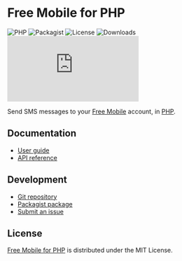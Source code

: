 # Free Mobile for PHP
![PHP](https://badgen.net/packagist/php/cedx/free-mobile) ![Packagist](https://badgen.net/packagist/v/cedx/free-mobile) ![License](https://badgen.net/packagist/license/cedx/free-mobile) ![Downloads](https://badgen.net/packagist/dt/cedx/free-mobile) ![Coverage](https://badgen.net/codecov/c/github/cedx/free-mobile.php)

Send SMS messages to your [Free Mobile](https://mobile.free.fr) account, in [PHP](https://www.php.net).

## Documentation
- [User guide](https://cedx.github.io/free-mobile.php)
- [API reference](https://cedx.github.io/free-mobile.php/api)

## Development
- [Git repository](https://github.com/cedx/free-mobile.php)
- [Packagist package](https://packagist.org/packages/cedx/free-mobile)
- [Submit an issue](https://github.com/cedx/free-mobile.php/issues)

## License
[Free Mobile for PHP](https://cedx.github.io/free-mobile.php) is distributed under the MIT License.
